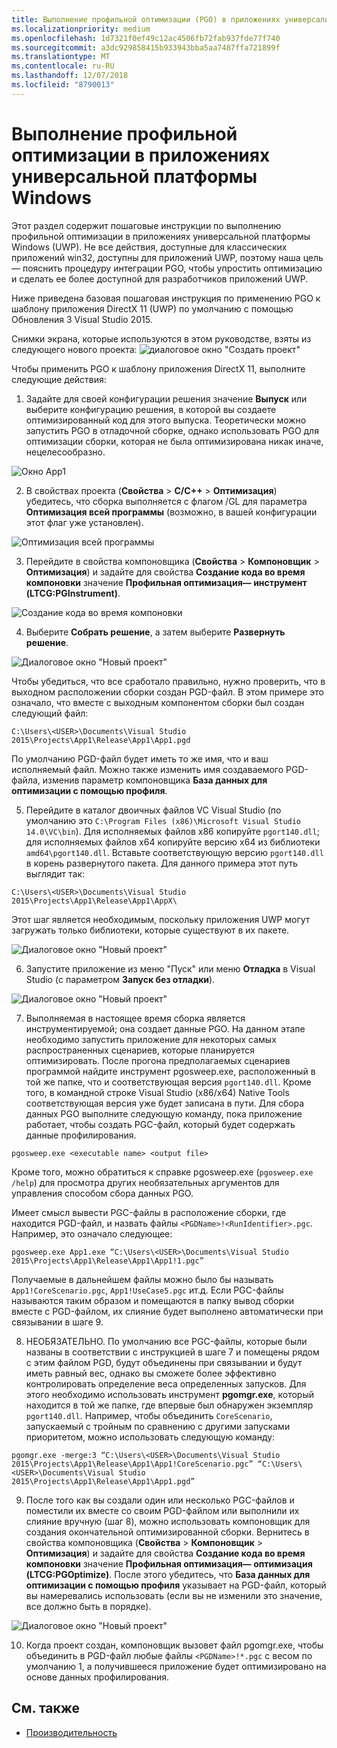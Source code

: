 ```yaml
---
title: Выполнение профильной оптимизации (PGO) в приложениях универсальной платформы Windows (UWP)
ms.localizationpriority: medium
ms.openlocfilehash: 1d7321f0ef49c12ac4506fb72fab937fde77f740
ms.sourcegitcommit: a3dc929858415b933943bba5aa7487ffa721899f
ms.translationtype: MT
ms.contentlocale: ru-RU
ms.lasthandoff: 12/07/2018
ms.locfileid: "8790013"
---
```

# <a name="running-profile-guided-optimization-on-universal-windows-platform-apps"></a>Выполнение профильной оптимизации в приложениях универсальной платформы Windows 
 
Этот раздел содержит пошаговые инструкции по выполнению профильной оптимизации в приложениях универсальной платформы Windows (UWP). Не все действия, доступные для классических приложений win32, доступны для приложений UWP, поэтому наша цель— пояснить процедуру интеграции PGO, чтобы упростить оптимизацию и сделать ее более доступной для разработчиков приложений UWP.

Ниже приведена базовая пошаговая инструкция по применению PGO к шаблону приложения DirectX 11 (UWP) по умолчанию с помощью Обновления 3 Visual Studio 2015.
 
Снимки экрана, которые используются в этом руководстве, взяты из следующего нового проекта: ![диалоговое окно "Создать проект"](images/pgo-001.png)

Чтобы применить PGO к шаблону приложения DirectX 11, выполните следующие действия:

1. Задайте для своей конфигурации решения значение **Выпуск** или выберите конфигурацию решения, в которой вы создаете оптимизированный код для этого выпуска. Теоретически можно запустить PGO в отладочной сборке, однако использовать PGO для оптимизации сборки, которая не была оптимизирована никак иначе, нецелесообразно. 
 
 ![Окно App1](images/pgo-002.png)
 
2. В свойствах проекта (**Свойства** > **C/C++** > **Оптимизация**) убедитесь, что сборка выполняется с флагом /GL для параметра **Оптимизация всей программы** (возможно, в вашей конфигурации этот флаг уже установлен).

 ![Оптимизация всей программы](images/pgo-003.png)

3. Перейдите в свойства компоновщика (**Свойства** > **Компоновщик** > **Оптимизация**) и задайте для свойства **Создание кода во время компоновки** значение **Профильная оптимизация— инструмент (LTCG:PGInstrument)**.
 
 ![Создание кода во время компоновки](images/pgo-004.png)

4. Выберите **Собрать решение**, а затем выберите **Развернуть решение**. 

 ![Диалоговое окно "Новый проект"](images/pgo-005.png)
 
 Чтобы убедиться, что все сработало правильно, нужно проверить, что в выходном расположении сборки создан PGD-файл. В этом примере это означало, что вместе с выходным компонентом сборки был создан следующий файл:
 
 `C:\Users\<USER>\Documents\Visual Studio 2015\Projects\App1\Release\App1\App1.pgd`

 По умолчанию PGD-файл будет иметь то же имя, что и ваш исполняемый файл. Можно также изменить имя создаваемого PGD-файла, изменив параметр компоновщика **База данных для оптимизации с помощью профиля**. 
 
5. Перейдите в каталог двоичных файлов VC Visual Studio (по умолчанию это `C:\Program Files (x86)\Microsoft Visual Studio 14.0\VC\bin`). Для исполняемых файлов x86 копируйте `pgort140.dll`; для исполняемых файлов x64 копируйте версию x64 из библиотеки `amd64\pgort140.dll`. Вставьте соответствующую версию `pgort140.dll` в корень развернутого пакета. Для данного примера этот путь выглядит так:

 `C:\Users\<USER>\Documents\Visual Studio 2015\Projects\App1\Release\App1\AppX\`

 Этот шаг является необходимым, поскольку приложения UWP могут загружать только библиотеки, которые существуют в их пакете.

 ![Диалоговое окно "Новый проект"](images/pgo-006.png)
 
6. Запустите приложение из меню "Пуск" или меню **Отладка** в Visual Studio (с параметром **Запуск без отладки**). 

 ![Диалоговое окно "Новый проект"](images/pgo-007.png)
 
7. Выполняемая в настоящее время сборка является инструментируемой; она создает данные PGO. На данном этапе необходимо запустить приложение для некоторых самых распространенных сценариев, которые планируется оптимизировать. После прогона предполагаемых сценариев программой найдите инструмент pgosweep.exe, расположенный в той же папке, что и соответствующая версия `pgort140.dll`. Кроме того, в командной строке Visual Studio (x86/x64) Native Tools соответствующая версия уже будет записана в пути. Для сбора данных PGO выполните следующую команду, пока приложение работает, чтобы создать PGC-файл, который будет содержать данные профилирования.
 
  `pgosweep.exe <executable name> <output file>` 
 
  Кроме того, можно обратиться к справке pgosweep.exe (`pgosweep.exe /help`) для просмотра других необязательных аргументов для управления способом сбора данных PGO.
 
  Имеет смысл вывести PGC-файлы в расположение сборки, где находится PGD-файл, и назвать файлы `<PGDName>!<RunIdentifier>.pgc`. Например, это означало следующее:
 
  ```
  pgosweep.exe App1.exe “C:\Users\<USER>\Documents\Visual Studio 2015\Projects\App1\Release\App1\App1!1.pgc”
  ```
 
  Получаемые в дальнейшем файлы можно было бы называть `App1!CoreScenario.pgc`, `App1!UseCase5.pgc` ит.д. Если PGC-файлы называются таким образом и помещаются в папку вывод сборки вместе с PGD-файлом, их слияние будет выполнено автоматически при связывании в шаге 9.
 
8. НЕОБЯЗАТЕЛЬНО. По умолчанию все PGC-файлы, которые были названы в соответствии с инструкцией в шаге 7 и помещены рядом с этим файлом PGD, будут объединены при связывании и будут иметь равный вес, однако вы сможете более эффективно контролировать определение веса определенных запусков. Для этого необходимо использовать инструмент **pgomgr.exe**, который находится в той же папке, где впервые был обнаружен экземпляр `pgort140.dll`. Например, чтобы объединить `CoreScenario`, запускаемый с тройным по сравнению с другими запусками приоритетом, можно использовать следующую команду:
 
 ```
 pgomgr.exe -merge:3 “C:\Users\<USER>\Documents\Visual Studio 2015\Projects\App1\Release\App1\App1!CoreScenario.pgc” “C:\Users\<USER>\Documents\Visual Studio 2015\Projects\App1\Release\App1\App1.pgd”
 ```
 
9. После того как вы создали один или несколько PGC-файлов и поместили их вместе со своим PGD-файлом или выполнили их слияние вручную (шаг 8), можно использовать компоновщик для создания окончательной оптимизированной сборки. Вернитесь в свойства компоновщика (**Свойства** > **Компоновщик** > **Оптимизация**) и задайте для свойства **Создание кода во время компоновки** значение **Профильная оптимизация— оптимизация (LTCG:PGOptimize)**. После этого убедитесь, что **База данных для оптимизации с помощью профиля** указывает на PGD-файл, который вы намеревались использовать (если вы не изменили это значение, все должно быть в порядке).

 ![Диалоговое окно "Новый проект"](images/pgo-009.png)
 
10. Когда проект создан, компоновщик вызовет файл pgomgr.exe, чтобы объединить в PGD-файл любые файлы `<PGDName>!*.pgc` с весом по умолчанию 1, а получившееся приложение будет оптимизировано на основе данных профилирования.

## <a name="see-also"></a>См. также
- [Производительность](performance-and-xaml-ui.md)

 

